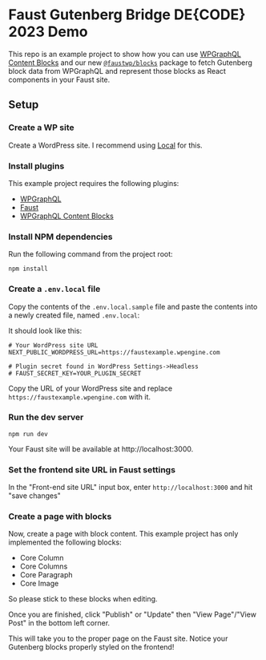 # Faust Gutenberg Bridge DE{CODE} 2023 Demo

This repo is an example project to show how you can use [WPGraphQL Content Blocks](https://github.com/wpengine/wp-graphql-content-blocks) and our new [`@faustwp/blocks`](https://www.npmjs.com/package/@faustwp/blocks) package to fetch Gutenberg block data from WPGraphQL and represent those blocks as React components in your Faust site.

## Setup

### Create a WP site

Create a WordPress site. I recommend using [Local](https://localwp.com) for this.

### Install plugins

This example project requires the following plugins:

- [WPGraphQL](https://wordpress.org/plugins/wp-graphql/)
- [Faust](https://wordpress.org/plugins/faustwp/)
- [WPGraphQL Content Blocks](https://github.com/wpengine/wp-graphql-content-blocks)

### Install NPM dependencies

Run the following command from the project root:

```
npm install
```

### Create a `.env.local` file

Copy the contents of the `.env.local.sample` file and paste the contents into a newly created file, named `.env.local`:

It should look like this:

```
# Your WordPress site URL
NEXT_PUBLIC_WORDPRESS_URL=https://faustexample.wpengine.com

# Plugin secret found in WordPress Settings->Headless
# FAUST_SECRET_KEY=YOUR_PLUGIN_SECRET
```

Copy the URL of your WordPress site and replace `https://faustexample.wpengine.com` with it.

### Run the dev server

```
npm run dev
```

Your Faust site will be available at http://localhost:3000.

### Set the frontend site URL in Faust settings

In the "Front-end site URL" input box, enter `http://localhost:3000` and hit "save changes"

### Create a page with blocks

Now, create a page with block content. This example project has only implemented the following blocks:

- Core Column
- Core Columns
- Core Paragraph
- Core Image

So please stick to these blocks when editing.

Once you are finished, click "Publish" or "Update" then "View Page"/"View Post" in the bottom left corner.

This will take you to the proper page on the Faust site. Notice your Gutenberg blocks properly styled on the frontend!
